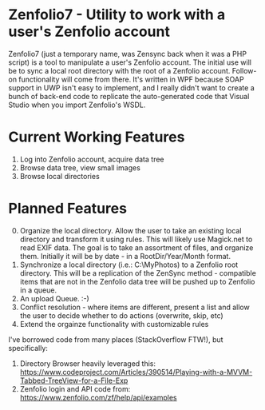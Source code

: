 # Zenfolio7 - Utility to work with a user's Zenfolio account

Zenfolio7 (just a temporary name, was Zensync back when it was a PHP script) is a tool to manipulate a user's Zenfolio account.  The initial use will be to sync a local root directory with the root of a Zenfolio account.  Follow-on functionality will come from there.  It's written in WPF because SOAP support in UWP isn't easy to implement, and I really didn't want to create a bunch of back-end code to replicate the auto-generated code that Visual Studio when you import Zenfolio's WSDL.

# Current Working Features

1. Log into Zenfolio account, acquire data tree
2. Browse data tree, view small images
3. Browse local directories

# Planned Features

0. Organize the local directory.  Allow the user to take an existing local directory and transform it using rules.  This will likely use Magick.net to read EXIF data.  The goal is to take an assortment of files, and organize them.  Initially it will be by date - in a RootDir/Year/Month format.
1. Synchronize a local directory (i.e.: C:\MyPhotos) to a Zenfolio root directory.  This will be a replication of the ZenSync method - compatible items that are not in the Zenfolio data tree will be pushed up to Zenfolio in a queue.
2. An upload Queue.  :-)
3. Conflict resolution - where items are different, present a list and allow the user to decide whether to do actions (overwrite, skip, etc)
4. Extend the orgainze functionality with customizable rules

I've borrowed code from many places (StackOverflow FTW!), but specifically:
1. Directory Browser heavily leveraged this: https://www.codeproject.com/Articles/390514/Playing-with-a-MVVM-Tabbed-TreeView-for-a-File-Exp
2. Zenfolio login and API code from: https://www.zenfolio.com/zf/help/api/examples
